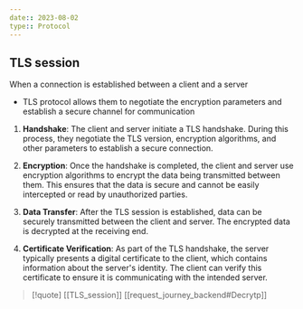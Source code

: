 ```yaml
---
date:: 2023-08-02
type:: Protocol
---
```

## TLS session 
When a connection is established between a client and a server
- TLS protocol allows them to negotiate the encryption parameters and establish a secure channel for communication

1. **Handshake**: The client and server initiate a TLS handshake. During this process, they negotiate the TLS version, encryption algorithms, and other parameters to establish a secure connection.
    
2. **Encryption**: Once the handshake is completed, the client and server use encryption algorithms to encrypt the data being transmitted between them. This ensures that the data is secure and cannot be easily intercepted or read by unauthorized parties.
    
3. **Data Transfer**: After the TLS session is established, data can be securely transmitted between the client and server. The encrypted data is decrypted at the receiving end.
    
4. **Certificate Verification**: As part of the TLS handshake, the server typically presents a digital certificate to the client, which contains information about the server's identity. The client can verify this certificate to ensure it is communicating with the intended server.

>[!quote] [[TLS_session]] [[request_journey_backend#Decrytp]]
